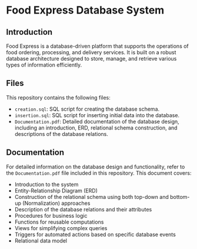 # Food Express Database System

## Introduction

Food Express is a database-driven platform that supports the operations of food ordering, processing, and delivery services. It is built on a robust database architecture designed to store, manage, and retrieve various types of information efficiently.

## Files

This repository contains the following files:

- `creation.sql`: SQL script for creating the database schema.
- `insertion.sql`: SQL script for inserting initial data into the database.
- `Documentation.pdf`: Detailed documentation of the database design, including an introduction, ERD, relational schema construction, and descriptions of the database relations.

## Documentation

For detailed information on the database design and functionality, refer to the `Documentation.pdf` file included in this repository. This document covers:

- Introduction to the system
- Entity-Relationship Diagram (ERD)
- Construction of the relational schema using both top-down and bottom-up (Normalization) approaches
- Description of the database relations and their attributes
- Procedures for business logic
- Functions for reusable computations
- Views for simplifying complex queries
- Triggers for automated actions based on specific database events
- Relational data model
